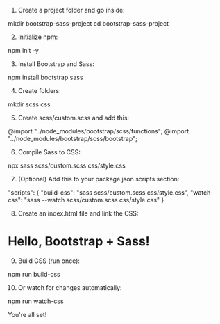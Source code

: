1. Create a project folder and go inside:

mkdir bootstrap-sass-project
cd bootstrap-sass-project

2. Initialize npm:

npm init -y

3. Install Bootstrap and Sass:

npm install bootstrap sass

4. Create folders:

mkdir scss css

5. Create scss/custom.scss and add this:

@import "../node_modules/bootstrap/scss/functions";
@import "../node_modules/bootstrap/scss/bootstrap";

6. Compile Sass to CSS:

npx sass scss/custom.scss css/style.css

7. (Optional) Add this to your package.json scripts section:

"scripts": {
"build-css": "sass scss/custom.scss css/style.css",
"watch-css": "sass --watch scss/custom.scss css/style.css"
}

8. Create an index.html file and link the CSS:

<!DOCTYPE html> <html lang="en"> <head> <meta charset="UTF-8"> <meta name="viewport" content="width=device-width, initial-scale=1.0"> <title>Bootstrap Sass</title> <link rel="stylesheet" href="css/style.css"> </head> <body> <div class="container mt-5"> <h1 class="text-primary">Hello, Bootstrap + Sass!</h1> </div> </body> </html>
9. Build CSS (run once):

npm run build-css

10. Or watch for changes automatically:

npm run watch-css

You're all set!